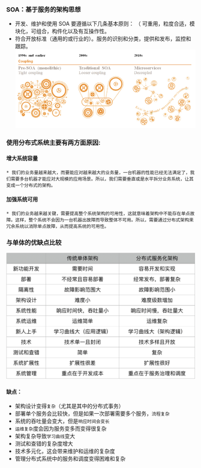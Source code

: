 ### SOA：基于服务的架构思想
* 开发、维护和使用 SOA 要遵循以下几条基本原则：
（ 可重用，粒度合适，模块化，可组合，构件化以及有互操作性。
* 符合开放标准（通用的或行业的）。服务的识别和分类，提供和发布，监控和跟踪。
![图片](docs/software-engineering/06-architecture/02-%E5%88%86%E5%B8%83%E5%BC%8F%E4%B8%8E%E6%9E%B6%E6%9E%84/attachments/02.%E5%88%86%E5%B8%83%E5%BC%8F%E7%B3%BB%E7%BB%9F%E6%A6%82%E5%BF%B5/f270c62a7f0823b76c84462ff2e79752_MD5.png)

### 使用分布式系统主要有两方面原因:
#### 增大系统容量
    * 我们的业务量越来越大，而要能应对越来越大的业务量，一台机器的性能已经无法满足了，我们需要多台机器才能应对大规模的应用场景。所以，我们需要垂直或是水平拆分业务系统，让其变成一个分布式的架构。

#### 加强系统可用
    * 我们的业务越来越关键，需要提高整个系统架构的可用性，这就意味着架构中不能存在单点故障。这样，整个系统不会因为一台机器出故障而导致整体不可用。所以，需要通过分布式架构来冗余系统以消除单点故障，从而提高系统的可用性。

### 与单体的优缺点比较
![图片](docs/software-engineering/06-architecture/02-%E5%88%86%E5%B8%83%E5%BC%8F%E4%B8%8E%E6%9E%B6%E6%9E%84/attachments/02.%E5%88%86%E5%B8%83%E5%BC%8F%E7%B3%BB%E7%BB%9F%E6%A6%82%E5%BF%B5/3304aa2ca3377dda748c25b1ad9376e8_MD5.png)
#### 缺点：
* 架构设计变得`复杂`（尤其是其中的分布式事务）
* 部署单个服务会比较快，但是如果一次部署需要多个服务，`流程复杂`
* 系统的吞吐量会变大，但是`响应时间会变长`
* `运维复杂`度会因为服务变多而变得很复杂
* 架构复杂导致`学习曲线`变大
* 测试和查错的复杂度增大
* 技术多元化，这会带来维护和运维的复杂度
* 管理分布式系统中的服务和调度变得困难和复杂